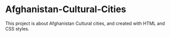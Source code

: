 # Afghanistan-Cultural-Cities
This project is about Afghanistan Cultural cities, and created with HTML and CSS styles.
